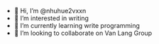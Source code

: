 - 👋 Hi, I’m @nhuhue2vxxn
- 👀 I’m interested in writing
- 🌱 I’m currently learning write programming
- 💞️ I’m looking to collaborate on Van Lang Group


<!---
nhuhue2vxxn/nhuhue2vxxn is a ✨ special ✨ repository because its `README.md` (this file) appears on your GitHub profile.
You can click the Preview link to take a look at your changes.
--->
